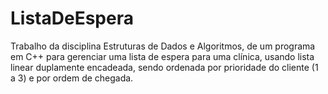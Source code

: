 # ListaDeEspera
Trabalho da disciplina Estruturas de Dados e Algoritmos, de um programa em C++ para gerenciar uma lista de espera para uma clínica, usando lista linear duplamente encadeada, sendo ordenada por prioridade do cliente (1 a 3) e por ordem de chegada.

